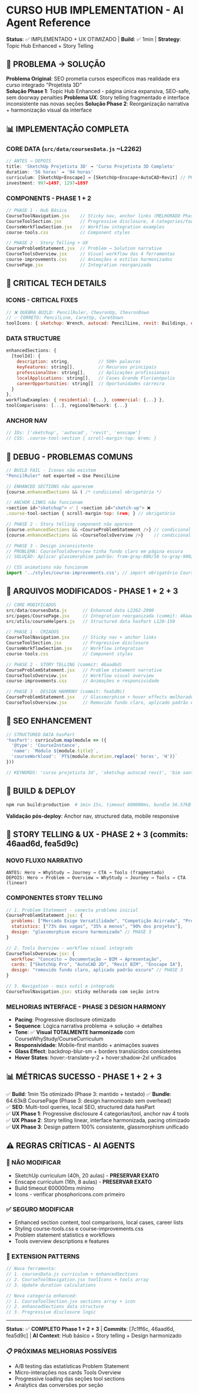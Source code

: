 # CURSO HUB IMPLEMENTATION - AI Agent Reference

**Status**: ✅ IMPLEMENTADO + UX OTIMIZADO | **Build**: ✅ 1min | **Strategy**: Topic Hub Enhanced + Story Telling

## 🎯 **PROBLEMA → SOLUÇÃO**
**Problema Original**: SEO prometia cursos específicos mas realidade era curso integrado "Projetista 3D"  
**Solução Phase 1**: Topic Hub Enhanced - página única expansiva, SEO-safe, sem doorway penalties
**Problema UX**: Story telling fragmentado e interface inconsistente nas novas seções
**Solução Phase 2**: Reorganização narrativa + harmonização visual da interface

## 📊 **IMPLEMENTAÇÃO COMPLETA**

### **CORE DATA** (`src/data/coursesData.js` ~L2262)
```js
// ANTES → DEPOIS
title: 'SketchUp Projetista 3D' → 'Curso Projetista 3D Completo'
duration: '56 horas' → '94 horas'
curriculum: [SketchUp+Enscape] → [SketchUp+Enscape+AutoCAD+Revit] // PRESERVADO: SK+EN
investment: 997→1497, 1297→1897
```

### **COMPONENTS - PHASE 1 + 2**
```js
// PHASE 1 - Hub Básico
CourseToolNavigation.jsx    // Sticky nav, anchor links (MELHORADO Phase 2)
CourseToolSection.jsx       // Progressive disclosure, 4 categories/tool
CourseWorkflowSection.jsx   // Workflow integration examples
course-tools.css            // Component styles

// PHASE 2 - Story Telling + UX
CourseProblemStatement.jsx  // Problem → Solution narrative
CourseToolsOverview.jsx     // Visual workflow das 4 ferramentas
course-improvements.css     // Animações e estilos harmonizados
CoursePage.jsx              // Integration reorganizada
```

## 🔧 **CRITICAL TECH DETAILS**

### **ICONS - CRITICAL FIXES**
```js
// ❌ QUEBRA BUILD: PencilRuler, ChevronUp, ChevronDown
// ✅ CORRETO: PencilLine, CaretUp, CaretDown
toolIcons: { sketchup: Wrench, autocad: PencilLine, revit: Buildings, enscape: Eye }
```

### **DATA STRUCTURE**
```js
enhancedSections: {
  [toolId]: {
    description: string,           // 500+ palavras
    keyFeatures: string[],         // Recursos principais
    professionalUse: string[],     // Aplicações profissionais
    localApplications: string[],   // Cases Grande Florianópolis
    careerOpportunities: string[]  // Oportunidades carreira
  }
},
workflowExamples: { residential: {...}, commercial: {...} },
toolComparisons: [...], regionalNetwork: {...}
```

### **ANCHOR NAV**
```js
// IDs: ['sketchup', 'autocad', 'revit', 'enscape']
// CSS: .course-tool-section { scroll-margin-top: 6rem; }
```

## 🐛 **DEBUG - PROBLEMAS COMUNS**

```js
// BUILD FAIL - Ícones não existem
"PencilRuler" not exported → Use PencilLine

// ENHANCED SECTIONS não aparecem
{course.enhancedSections && ( /* condicional obrigatória */

// ANCHOR LINKS não funcionam
<section id="sketchup"> ✅ | <section id="sketch-up"> ❌
.course-tool-section { scroll-margin-top: 6rem; } // obrigatório

// PHASE 2 - Story telling component não aparece
{course.enhancedSections && <CourseProblemStatement />} // condicional obrigatória
{course.enhancedSections && <CourseToolsOverview />}    // condicional obrigatória

// PHASE 3 - Design inconsistente  
// PROBLEMA: CourseToolsOverview tinha fundo claro em página escura
// SOLUÇÃO: Aplicar glassmorphism padrão: from-gray-800/50 to-gray-900/50

// CSS animations não funcionam
import '../styles/course-improvements.css'; // import obrigatório CoursePage.jsx
```

## 📁 **ARQUIVOS MODIFICADOS - PHASE 1 + 2 + 3**

```js
// CORE MODIFICADOS
src/data/coursesData.js      // Enhanced data L2262-2900
src/pages/CoursePage.jsx     // Integration reorganizada (commit: 46aad6d)
src/utils/courseHelpers.js   // Structured data hasPart L120-150

// PHASE 1 - CRIADOS
CourseToolNavigation.jsx     // Sticky nav + anchor links
CourseToolSection.jsx        // Progressive disclosure
CourseWorkflowSection.jsx    // Workflow integration
course-tools.css             // Component styles

// PHASE 2 - STORY TELLING (commit: 46aad6d)
CourseProblemStatement.jsx   // Problem statement narrative
CourseToolsOverview.jsx      // Workflow visual overview
course-improvements.css      // Animações e responsividade

// PHASE 3 - DESIGN HARMONY (commit: fea5d9c)
CourseProblemStatement.jsx   // Glassmorphism + hover effects melhorados
CourseToolsOverview.jsx      // Removido fundo claro, aplicado padrão escuro
```

## 🎯 **SEO ENHANCEMENT**

```js
// STRUCTURED DATA hasPart
'hasPart': curriculum.map(module => ({
  '@type': 'CourseInstance',
  'name': `Módulo ${module.title}`,
  'courseWorkload': `PT${module.duration.replace(' horas', 'H')}`
}))

// KEYWORDS: 'curso projetista 3d', 'sketchup autocad revit', 'bim santa catarina'
```

## 🚀 **BUILD & DEPLOY**

```bash
npm run build:production  # 1min 15s, timeout 600000ms, bundle 56.57kB
```

**Validação pós-deploy**: Anchor nav, structured data, mobile responsive

## 🎨 **STORY TELLING & UX - PHASE 2 + 3 (commits: 46aad6d, fea5d9c)**

### **NOVO FLUXO NARRATIVO**
```
ANTES: Hero → WhyStudy → Journey → CTA → Tools (fragmentado)
DEPOIS: Hero → Problem → Overview → WhyStudy → Journey → Tools → CTA (linear)
```

### **COMPONENTES STORY TELLING**
```js
// 1. Problem Statement - conecta problema inicial
CourseProblemStatement.jsx: {
  problems: ["Mercado Exige Versatilidade", "Competição Acirrada", "Projetos Complexos"],
  statistics: ["73% das vagas", "35% a menos", "90% dos projetos"],
  design: "glassmorphism escuro harmonizado" // PHASE 3
}

// 2. Tools Overview - workflow visual integrado  
CourseToolsOverview.jsx: {
  workflow: "Conceito → Documentação → BIM → Apresentação",
  cards: ["SketchUp Pro", "AutoCAD 2D", "Revit BIM", "Enscape IA"],
  design: "removido fundo claro, aplicado padrão escuro" // PHASE 3
}

// 3. Navigation - mais sutil e integrada
CourseToolNavigation.jsx: sticky melhorada com seção intro
```

### **MELHORIAS INTERFACE - PHASE 3 DESIGN HARMONY**
- **Pacing**: Progressive disclosure otimizado
- **Sequence**: Lógica narrativa problema → solução → detalhes  
- **Tone**: ✅ **Visual TOTALMENTE harmonizado** com CourseWhyStudy/CourseCurriculum
- **Responsividade**: Mobile-first mantido + animações suaves
- **Glass Effect**: backdrop-blur-sm + borders translúcidos consistentes
- **Hover States**: hover:-translate-y-2 + hover:shadow-2xl unificados

## 📊 **MÉTRICAS SUCESSO - PHASE 1 + 2 + 3**
✅ **Build**: 1min 15s otimizado (Phase 3: mantido + testado)
✅ **Bundle**: 64.63kB CoursePage (Phase 3: design harmonizado sem overhead)  
✅ **SEO**: Multi-tool queries, local SEO, structured data hasPart  
✅ **UX Phase 1**: Progressive disclosure 4 categorias/tool, anchor nav 4 tools
✅ **UX Phase 2**: Story telling linear, interface harmonizada, pacing otimizado
✅ **UX Phase 3**: Design pattern 100% consistente, glassmorphism unificado

## ⚠️ **REGRAS CRÍTICAS - AI AGENTS**

### **🚫 NÃO MODIFICAR**
- SketchUp curriculum (40h, 20 aulas) - **PRESERVAR EXATO**
- Enscape curriculum (16h, 8 aulas) - **PRESERVAR EXATO**  
- Build timeout 600000ms mínimo
- Icons - verificar phosphoricons.com primeiro

### **✅ SEGURO MODIFICAR**
- Enhanced section content, tool comparisons, local cases, career lists
- Styling course-tools.css e course-improvements.css
- Problem statement statistics e workflows
- Tools overview descriptions e features

### **🔧 EXTENSION PATTERNS**
```js
// Nova ferramenta:
// 1. coursesData.js curriculum + enhancedSections
// 2. CourseToolNavigation.jsx toolIcons + tools array
// 3. Update duration calculations

// Nova categoria enhanced:
// 1. CourseToolSection.jsx sections array + icon
// 2. enhancedSections data structure
// 3. Progressive disclosure logic
```

---

**Status**: ✅ **COMPLETO Phase 1 + 2 + 3** | **Commits**: [7c1ff6c, 46aad6d, fea5d9c] | **AI Context**: Hub básico + Story telling + Design harmonizado

### **📋 PRÓXIMAS MELHORIAS POSSÍVEIS**
- A/B testing das estatísticas Problem Statement
- Micro-interações nos cards Tools Overview
- Progressive loading das seções tool sections
- Analytics das conversões por seção